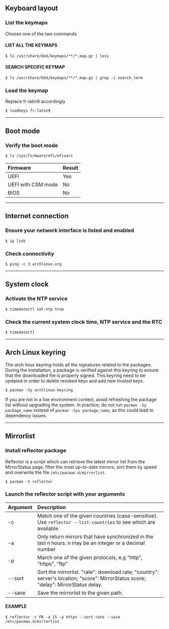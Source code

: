 ## Keyboard layout

### List the keymaps

Choose one of the two commands

#### LIST ALL THE KEYMAPS
```
$ ls /usr/share/kbd/keymaps/**/*.map.gz | less
```

#### SEARCH SPECIFIC KEYMAP
```
$ ls /usr/share/kbd/keymaps/**/*.map.gz | grep -i search_term
```

### Load the keymap

Replace fr-latin9 accordingly

```
$ loadkeys fr-latin9
```

---

## Boot mode

### Verify the boot mode

```
$ ls /sys/firmware/efi/efivars
```

| Firmware           | Result |
| :----------------- | :----- |
| UEFI               | Yes    |
| UEFI with CSM mode | No     |
| BIOS               | No     |

---

## Internet connection

### Ensure your network interface is listed and enabled

```
$ ip link
```

### Check connectivity

```
$ ping -c 3 archlinux.org
```

---

## System clock

### Activate the NTP service

```
$ timedatectl set-ntp true
```

### Check the current system clock time, NTP service and the RTC

```
$ timedatectl
```

---

## Arch Linux keyring

The arch linux keyring holds all the signatures related to the packages. During the installation, a package is verified against this keyring to ensure that the downloaded file is properly signed. This keyring need to be updated in order to delete revoked keys and add new trusted keys.

```
$ pacman -Sy archlinux-keyring
```

If you are not in a live environment context, avoid refreshing the package list without upgrading the system. In practice, do not run `pacman -Sy package_name` instead of `pacman -Syu package_name`, as this could lead to dependency issues.

---

## Mirrorlist

### Install reflector package

Reflector is a script which can retrieve the latest mirror list from the MirrorStatus page, filter the most up-to-date mirrors, sort them by speed and overwrite the file `/etc/pacman.d/mirrorlist`.

```
$ pacman -S reflector
```

### Launch the reflector script with your arguments

| Argument | Description                                                                                                                         |
| :------- | :---------------------------------------------------------------------------------------------------------------------------------- |
| -c       | Match one of the given countries (case-sensitive). Use `reflector --list-countries` to see which are available                                  |
| -a       | Only return mirrors that have synchronized in the last n hours. n may be an integer or a decimal number                             |
| -p       | March one of the given protocols, e.g "http", "https", "ftp"                                                                        |
| --sort   | Sort the mirrorlist. "rate": download rate; "country": server's location; "score": MirrorStatus score; "delay": MirrorStatus delay. |
| --save   | Save the mirrorlist to the given path.                                                                                              |

#### EXAMPLE

```
$ reflector -c FR -a 15 -p https --sort rate --save /etc/pacman.d/mirrorlist
```
